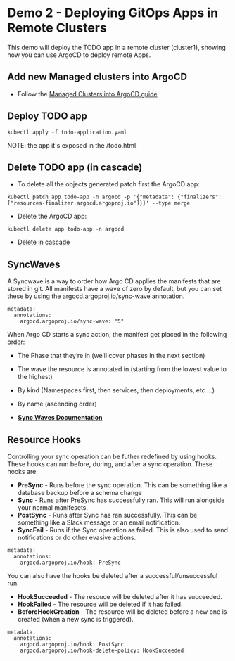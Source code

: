 # Demo 2 - Deploying GitOps Apps in Remote Clusters

This demo will deploy the TODO app in a remote cluster (cluster1), showing how you can use ArgoCD to deploy remote Apps.

## Add new Managed clusters into ArgoCD

* Follow the [Managed Clusters into ArgoCD guide](../bootstrap/multicluster.md)

## Deploy TODO app

```
kubectl apply -f todo-application.yaml
```

NOTE: the app it's exposed in the /todo.html

## Delete TODO app (in cascade)

* To delete all the objects generated patch first the ArgoCD app:

```
kubectl patch app todo-app -n argocd -p '{"metadata": {"finalizers": ["resources-finalizer.argocd.argoproj.io"]}}' --type merge
```

* Delete the ArgoCD app:

```
kubectl delete app todo-app -n argocd
```

* [Delete in cascade](https://argoproj.github.io/argo-cd/user-guide/app_deletion/#about-the-deletion-finalizer)

## SyncWaves

A Syncwave is a way to order how Argo CD applies the manifests that are stored in git. All manifests have a wave of zero by default, but you can set these by using the argocd.argoproj.io/sync-wave annotation.

```
metadata:
  annotations:
    argocd.argoproj.io/sync-wave: "5"
```

When Argo CD starts a sync action, the manifest get placed in the following order:

* The Phase that they’re in (we’ll cover phases in the next section)
* The wave the resource is annotated in (starting from the lowest value to the highest)
* By kind (Namespaces first, then services, then deployments, etc …)
* By name (ascending order)

* [**Sync Waves Documentation**](https://argoproj.github.io/argo-cd/user-guide/sync-waves/#sync-phases-and-waves)

## Resource Hooks

Controlling your sync operation can be futher redefined by using hooks. These hooks can run before, during, and after a sync operation. These hooks are:

* **PreSync** - Runs before the sync operation. This can be something like a database backup before a schema change
* **Sync** - Runs after PreSync has successfully ran. This will run alongside your normal manifesets.
* **PostSync** - Runs after Sync has ran successfully. This can be something like a Slack message or an email notification.
* **SyncFail** - Runs if the Sync operation as failed. This is also used to send notifications or do other evasive actions.

```
metadata:
  annotations:
    argocd.argoproj.io/hook: PreSync
```

You can also have the hooks be deleted after a successful/unsuccessful run.

* **HookSucceeded** - The resouce will be deleted after it has succeeded.
* **HookFailed** - The resource will be deleted if it has failed.
* **BeforeHookCreation** - The resource will be deleted before a new one is created (when a new sync is triggered).

```
metadata:
  annotations:
    argocd.argoproj.io/hook: PostSync
    argocd.argoproj.io/hook-delete-policy: HookSucceeded
```
